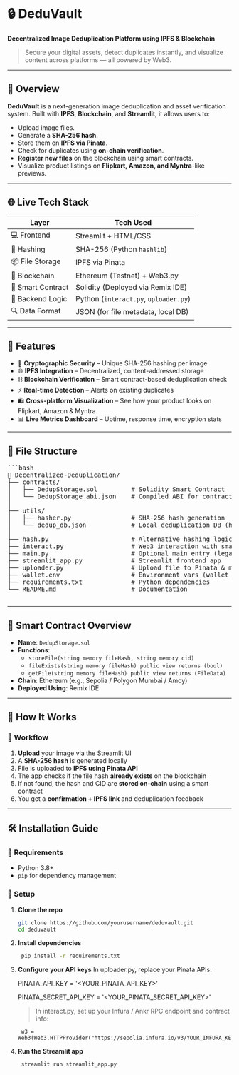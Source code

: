 # 🔒 DeduVault

**Decentralized Image Deduplication Platform using IPFS & Blockchain**

> Secure your digital assets, detect duplicates instantly, and visualize content across platforms — all powered by Web3.

---

## 🚀 Overview

**DeduVault** is a next-generation image deduplication and asset verification system. Built with **IPFS**, **Blockchain**, and **Streamlit**, it allows users to:

- Upload image files.
- Generate a **SHA-256 hash**.
- Store them on **IPFS via Pinata**.
- Check for duplicates using **on-chain verification**.
- **Register new files** on the blockchain using smart contracts.
- Visualize product listings on **Flipkart, Amazon, and Myntra**-like previews.

---

## 🌐 Live Tech Stack

| Layer            | Tech Used                                    |
|------------------|----------------------------------------------|
| 💻 Frontend      | Streamlit + HTML/CSS                         |
| 🧠 Hashing       | SHA-256 (Python `hashlib`)                   |
| 📦 File Storage  | IPFS via Pinata                              |
| 🔗 Blockchain    | Ethereum (Testnet) + Web3.py                 |
| 📃 Smart Contract| Solidity (Deployed via Remix IDE)           |
| 🧠 Backend Logic | Python (`interact.py`, `uploader.py`)        |
| 🔍 Data Format   | JSON (for file metadata, local DB)           |

---

## 📸 Features

- 🔐 **Cryptographic Security** – Unique SHA-256 hashing per image
- 🌐 **IPFS Integration** – Decentralized, content-addressed storage
- ⛓️ **Blockchain Verification** – Smart contract-based deduplication check
- ⚡ **Real-time Detection** – Alerts on existing duplicates
- 🛍️ **Cross-platform Visualization** – See how your product looks on Flipkart, Amazon & Myntra
- 📊 **Live Metrics Dashboard** – Uptime, response time, encryption stats

---

## 📂 File Structure
<pre>```bash
📁 Decentralized-Deduplication/
├── contracts/
│   ├── DedupStorage.sol         # Solidity Smart Contract
│   └── DedupStorage_abi.json    # Compiled ABI for contract interaction
│
├── utils/
│   ├── hasher.py                # SHA-256 hash generation
│   └── dedup_db.json            # Local deduplication DB (hash → CID)
│
├── hash.py                      # Alternative hashing logic (if needed)
├── interact.py                  # Web3 interaction with smart contract
├── main.py                      # Optional main entry (legacy/dev)
├── streamlit_app.py             # Streamlit frontend app
├── uploader.py                  # Upload file to Pinata & manage dedup
├── wallet.env                   # Environment vars (wallet keys, etc.)
├── requirements.txt             # Python dependencies
└── README.md                    # Documentation

</pre>
---

## 🧪 Smart Contract Overview

- **Name**: `DedupStorage.sol`
- **Functions**:
  - `storeFile(string memory fileHash, string memory cid)`
  - `fileExists(string memory fileHash) public view returns (bool)`
  - `getFile(string memory fileHash) public view returns (FileData)`
- **Chain**: Ethereum (e.g., Sepolia / Polygon Mumbai / Amoy)
- **Deployed Using**: Remix IDE

---

## 🧠 How It Works

### 🔁 Workflow

1. **Upload** your image via the Streamlit UI
2. A **SHA-256 hash** is generated locally
3. File is uploaded to **IPFS using Pinata API**
4. The app checks if the file hash **already exists** on the blockchain
5. If not found, the hash and CID are **stored on-chain** using a smart contract
6. You get a **confirmation + IPFS link** and deduplication feedback

---

## 🛠️ Installation Guide

### 🐍 Requirements

- Python 3.8+
- `pip` for dependency management

### 🔧 Setup

1. **Clone the repo**
   ```bash
   git clone https://github.com/yourusername/deduvault.git
   cd deduvault
   
   
2. **Install dependencies**
   ```bash
    pip install -r requirements.txt


3. **Configure your API keys**
    In uploader.py, replace your Pinata APIs:
   
      PINATA_API_KEY = '<YOUR_PINATA_API_KEY>'
   
      PINATA_SECRET_API_KEY = '<YOUR_PINATA_SECRET_API_KEY>'
      


      > In interact.py, set up your Infura / Ankr RPC endpoint and contract info:
   
        w3 = Web3(Web3.HTTPProvider("https://sepolia.infura.io/v3/YOUR_INFURA_KEY"))


   
4. **Run the Streamlit app**
   ```bash
    streamlit run streamlit_app.py

